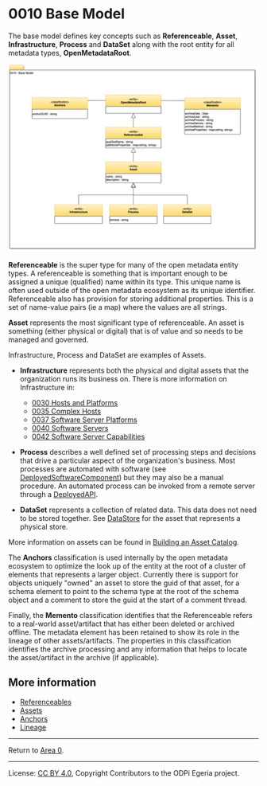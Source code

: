 <!-- SPDX-License-Identifier: CC-BY-4.0 -->
<!-- Copyright Contributors to the ODPi Egeria project. -->

# 0010 Base Model

The base model defines key concepts such as **Referenceable**, **Asset**,
**Infrastructure**, **Process** and **DataSet** along with the root entity for all metadata types, 
**OpenMetadataRoot**.


![UML](0010-Base-Model.png#pagewidth)

**Referenceable** is the super type for many of the open metadata entity
types. A referenceable is something that is important enough to
be assigned a unique (qualified) name within its type.
This unique name is often used outside of the open metadata
ecosystem as its unique identifier.
Referenceable also has provision for storing additional properties.
This is a set of name-value pairs (ie a map) where the values are all strings.

**Asset** represents the most significant type of referenceable.
An asset is something (either physical or digital) that is of
value and so needs to be managed and governed.

Infrastructure, Process and DataSet are examples of Assets.

* **Infrastructure** represents both the physical and digital assets that the organization
runs its business on.  There is more information on Infrastructure in:
   * [0030 Hosts and Platforms](0030-Hosts-and-Platforms.md)
   * [0035 Complex Hosts](0035-Complex-Hosts.md)
   * [0037 Software Server Platforms](0037-Software-Server-Platforms.md)
   * [0040 Software Servers](0040-Software-Servers.md)
   * [0042 Software Server Capabilities](0042-Software-Server-Capabilities.md)

* **Process** describes a well defined set of processing steps and decisions that drive a particular
aspect of the organization's business.  Most processes are automated with software
(see [DeployedSoftwareComponent](0215-Software-Components.md)) but they may also be a manual procedure.
An automated process can be invoked from a remote server through a [DeployedAPI](0212-Deployed-APIs.md).

* **DataSet** represents a collection of related data.  This data does not need to be stored together.
See [DataStore](0210-Data-Stores.md) for the asset that represents a physical store.

More information on assets can be found in [Building an Asset Catalog](../cataloging-assets).

The **Anchors** classification is used internally by the open metadata ecosystem to optimize
the look up of the entity at the root of a cluster of elements that represents a larger object.
Currently there is support for objects uniquely "owned" an asset to store the guid of that asset,
for a schema element to point to the schema type at the root of the schema object and a comment
to store the guid at the start of a comment thread.

Finally, the **Memento** classification identifies that the Referenceable
refers to a real-world asset/artifact that has either been deleted or archived offline.  The metadata
element has been retained to show its role in the lineage of other
assets/artifacts.  The properties in this classification identifies
the archive processing and any information that helps to locate
the asset/artifact in the archive (if applicable).

## More information

* [Referenceables](../../../open-metadata-implementation/access-services/docs/concepts/referenceable.md)
* [Assets](../../../open-metadata-implementation/access-services/docs/concepts/assets)
* [Anchors](../../../open-metadata-implementation/access-services/docs/concepts/anchor.md)
* [Lineage](../lineage)


----
Return to [Area 0](Area-0-models.md).



----
License: [CC BY 4.0](https://creativecommons.org/licenses/by/4.0/),
Copyright Contributors to the ODPi Egeria project.